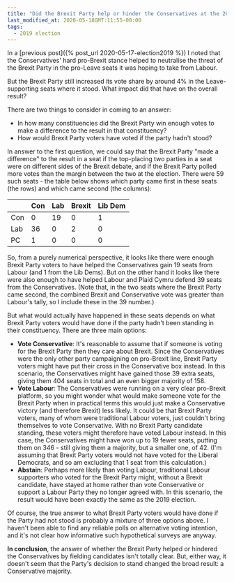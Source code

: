 ```yaml
---
title: "Did the Brexit Party help or hinder the Conservatives at the 2019 election?"
last_modified_at: 2020-05-18GMT:11:55-00:00
tags:
  - 2019 election
---
```


In a [previous post]({% post_url 2020-05-17-election2019 %}) I noted that the Conservatives' hard pro-Brexit stance helped to neutralise the threat of the Brexit Party in the pro-Leave seats it was hoping to take from Labour. 

But the Brexit Party still increased its vote share by around 4% in the  Leave-supporting seats where it stood. What impact did that have on the overall result?

There are two things to consider in coming to an answer:
* In how many constituencies did the Brexit Party win enough votes to make a difference to the result in that constituency?
* How would Brexit Party voters have voted if the party hadn't stood?

In answer to the first question, we could say that the Brexit Party "made a difference" to the result in a seat if the top-placing two parties in a seat were on different sides of the Brexit debate, and if the Brexit Party polled more votes than the margin between the two at the election. There were 59 such seats - the table below shows which party came first in these seats (the rows) and which came second (the columns):

|     | Con | Lab | Brexit | Lib Dem |
|-----|-----|-----|--------|---------|
| Con | 0   | 19  | 0      | 1      |
| Lab | 36  | 0   | 2      | 0       |
| PC  | 1   | 0   | 0      | 0       |

So, from a purely numerical perspective, it looks like there were enough Brexit Party voters to have helped the Conservatives gain 19 seats from Labour (and 1 from the Lib Dems). But on the other hand it looks like there were also enough to have helped Labour and Plaid Cymru defend 39 seats from the Conservatives. (Note that, in the two seats where the Brexit Party came second, the combined Brexit and Conservative vote was greater than Labour's tally, so I include these in the 39 number.)

But what would actually have happened in these seats depends on what Brexit Party voters would have done if the party hadn't been standing in their constituency. There are three main options:
* **Vote Conservative**: It's reasonable to assume that if someone is voting for the Brexit Party then they care about Brexit. Since the Conservatives were the only other party campaigning on pro-Brexit line, Brexit Party voters might have put their cross in the Conservative box instead. In this scenario, the Conservatives might have gained those 39 extra seats, giving them 404 seats in total and an even bigger majority of 158.
* **Vote Labour**: The Conservatives were running on a very clear pro-Brexit platform, so you might wonder what would make someone vote for the Brexit Party when in practical terms this would just make a Conservative victory (and therefore Brexit) less likely. It could be that Brexit Party voters, many of whom were traditional Labour voters, just couldn't bring themselves to vote Conservative. With no Brexit Party candidate standing, these voters might therefore have voted Labour instead. In this case, the Conservatives might have won up to 19 fewer seats, putting them on 346 - still giving them a majority, but a smaller one, of 42. (I'm assuming that Brexit Party voters would not have voted for the Liberal Democrats, and so am excluding that 1 seat from this calculation.)
* **Abstain**: Perhaps more likely than voting Labour, traditional Labour supporters who voted for the Brexit Party might, without a Brexit candidate, have stayed at home rather than vote Conservative or support a Labour Party they no longer agreed with. In this scenario, the result would have been exactly the same as the 2019 election.

Of course, the true answer to what Brexit Party voters would have done if the Party had not stood is probably a mixture of three options above. I haven't been able to find any reliable polls on alternative voting intention, and it's not clear how informative such hypothetical surveys are anyway. 

**In conclusion**, the answer of whether the Brexit Party helped or hindered the Conservatives by fielding candidates isn't totally clear. But, either way, it doesn't seem that the Party's decision to stand changed the broad result: a Conservative majority.
